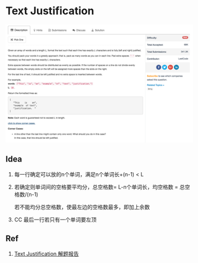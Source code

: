 # Text Justification

![](../../../.gitbook/assets/screen-shot-2018-03-04-at-2.01.45-pm.png)

## Idea

1. 每一行确定可以放的n个单词，满足n个单词长+\(n-1\) &lt; L
2. 若确定则单词间的空格要平均分，总空格数= L-n个单词长，均空格数 = 总空格数/\(n-1\)

    若不能均分总空格数，使最左边的空格数最多，即加上余数

3. CC 最后一行若只有一个单词要左顶

## Ref

1. [Text Justification 解题报告](http://blog.csdn.net/ljiabin/article/details/44976999)

